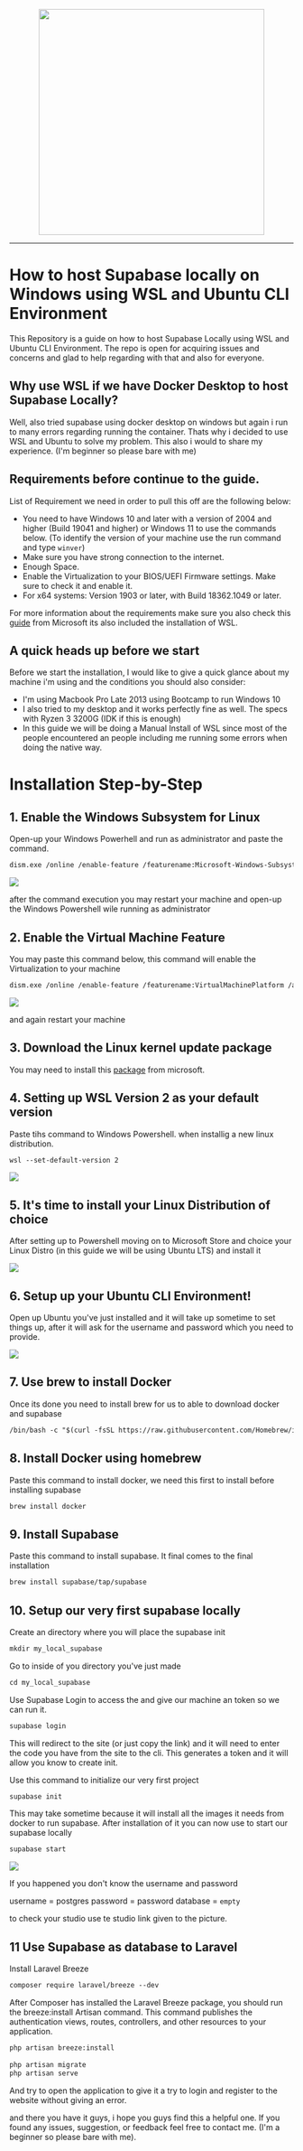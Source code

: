 <p align="Center">
    <img src="https://raw.githubusercontent.com/supabase/supabase/master/packages/common/assets/images/supabase-logo-wordmark--dark.png" width="400">
</p>

---

# How to host Supabase locally on Windows using WSL and Ubuntu CLI Environment

This Repository is a guide on how to host Supabase Locally using WSL and Ubuntu CLI Environment. The repo is open for acquiring issues and concerns and glad to help regarding with that and also for everyone.

## Why use WSL if we have Docker Desktop to host Supabase Locally?
Well, also tried supabase using docker desktop on windows but again i run to many errors regarding running the container. Thats why i decided to use WSL and Ubuntu to solve my problem. This also i would to share my experience. (I'm beginner so please bare with me)

## Requirements before continue to the guide.
List of Requirement we need in order to pull this off are the following below:

- You need to have Windows 10 and later with a version of 2004 and higher (Build 19041 and higher) or Windows 11 to use the commands below. (To identify the version of your machine use the run command and type `winver`)
- Make sure you have strong connection to the internet.
- Enough Space.
- Enable the Virtualization to your BIOS/UEFI Firmware settings. Make sure to check it and enable it.
- For x64 systems: Version 1903 or later, with Build 18362.1049 or later.

For more information about the requirements make sure you also check this [guide](https://learn.microsoft.com/en-us/windows/wsl/install) from Microsoft its also included the installation of WSL.

## A quick heads up before we start
Before we start the installation, I would like to give a quick glance about my machine i'm using and the conditions you should also consider:
- I'm using Macbook Pro Late 2013 using Bootcamp to run Windows 10
- I also tried to my desktop and it works perfectly fine as well. The specs with Ryzen 3 3200G (IDK if this is enough)
- In this guide we will be doing a Manual Install of WSL since most of the people encountered an people including me running some errors when doing the native way.

# Installation Step-by-Step
## 1. Enable the Windows Subsystem for Linux
Open-up your Windows Powerhell and run as administrator and paste the command.

```md
dism.exe /online /enable-feature /featurename:Microsoft-Windows-Subsystem-Linux /all /norestart
```

<img src="https://raw.githubusercontent.com/efreetgaming/supa-laravel/refs/heads/main/assets/step%201.png?token=GHSAT0AAAAAAC47WOCQIKFHNMHRJOSZC35UZ4HZQBAv">

after the command execution you may restart your machine and open-up the Windows Powershell wile running as administrator

## 2. Enable the Virtual Machine Feature
You may paste this command below, this command will enable the Virtualization to your machine

```md
dism.exe /online /enable-feature /featurename:VirtualMachinePlatform /all /norestart
```

<img src="./assets/step 1.png">

and again restart your machine

## 3. Download the Linux kernel update package
You may need to install this [package](https://wslstorestorage.blob.core.windows.net/wslblob/wsl_update_x64.msi) from microsoft.

## 4. Setting up WSL Version 2 as your default version
Paste tihs command to Windows Powershell. when installig a new linux distribution.

```md
wsl --set-default-version 2
```

<img src=".//assets/step 3.png">

## 5. It's time to install your Linux Distribution of choice
After setting up to Powershell moving on to Microsoft Store and choice your Linux Distro (in this guide we will be using Ubuntu LTS) and install it

<img src="./assets/msstore.png">

## 6. Setup up your Ubuntu CLI Environment!
Open up Ubuntu you've just installed and it will take up sometime to set things up, after it will ask for the username and password which you need to provide.

<img src="https://learn.microsoft.com/en-us/windows/wsl/media/ubuntuinstall.png">

## 7. Use brew to install Docker
Once its done you need to install brew for us to able to download docker and supabase

```md
/bin/bash -c "$(curl -fsSL https://raw.githubusercontent.com/Homebrew/install/HEAD/install.sh)"
```

## 8. Install Docker using homebrew
Paste this command to install docker, we need this first to install before installing supabase
```md
brew install docker
```

## 9. Install Supabase
Paste this command to install supabase. It final comes to the final installation
```md
brew install supabase/tap/supabase
```

## 10. Setup our very first supabase locally
Create an directory where you will place the supabase init
```md
mkdir my_local_supabase
```

Go to inside of you directory you've just made
```md
cd my_local_supabase
```

Use Supabase Login to access the and give our machine an token so we can run it.
```html
supabase login
```

This will redirect to the site (or just copy the link) and it will need to enter the code you have from the site to the cli. This generates a token and it will allow you know to create init.

Use this command to initialize our very first project

```html
supabase init
```

This may take sometime because it will install all the images it needs from docker to run supabase. After installation of it you can now use to start our supabase locally
```html
supabase start
```

<img src="./assets/final.png">

If you happened you don't know the username and password

username = postgres
password = password
database = ```empty```

to check your studio use te studio link given to the picture.

## 11 Use Supabase as database to Laravel
Install Laravel Breeze
```md
composer require laravel/breeze --dev
```

After Composer has installed the Laravel Breeze package, you should run the breeze:install Artisan command. This command publishes the authentication views, routes, controllers, and other resources to your application.

```md
php artisan breeze:install
 
php artisan migrate
php artisan serve
```

And try to open the application to give it a try to login and register to the website without giving an error.

and there you have it guys, i hope you guys find this a helpful one. If you found any issues, suggestion, or feedback feel free to contact me. (I'm a beginner so please bare with me).